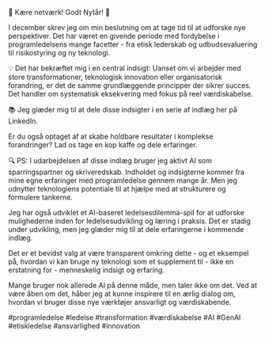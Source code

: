 🤝 Kære netværk! Godt Nytår! 🌱

I december skrev jeg om min beslutning om at tage tid til at udforske nye perspektiver. Det har været en givende periode med fordybelse i programledelsens mange facetter - fra etisk lederskab og udbudsevaluering til risikostyring og ny teknologi.

💡 Det har bekræftet mig i en central indsigt: Uanset om vi arbejder med store transformationer, teknologisk innovation eller organisatorisk forandring, er det de samme grundlæggende principper der sikrer succes. Det handler om systematisk eksekvering med fokus på reel værdiskabelse.

📚 Jeg glæder mig til at dele disse indsigter i en serie af indlæg her på LinkedIn.

Er du også optaget af at skabe holdbare resultater i komplekse forandringer? Lad os tage en kop kaffe og dele erfaringer.

🔍 PS: I udarbejdelsen af disse indlæg bruger jeg aktivt AI som sparringspartner og skriveredskab. Indholdet og indsigterne kommer fra mine egne erfaringer med programledelse gennem mange år. Men jeg udnytter teknologiens potentiale til at hjælpe med at strukturere og formulere tankerne.

Jeg har også udviklet et AI-baseret ledelsesdilemma-spil for at udforske mulighederne inden for ledelsesudvikling og læring i praksis. Det er stadig under udvikling, men jeg glæder mig til at dele erfaringerne i kommende indlæg.

Det er et bevidst valg at være transparent omkring dette - og et eksempel på, hvordan vi kan bruge ny teknologi som et supplement til - ikke en erstatning for - menneskelig indsigt og erfaring.

Mange bruger nok allerede AI på denne måde, men taler ikke om det. Ved at være åben om det, håber jeg at kunne inspirere til en ærlig dialog om, hvordan vi bruger disse nye værktøjer ansvarligt og værdiskabende.

#programledelse #ledelse #transformation #værdiskabelse #AI #GenAI #etiskledelse #ansvarlighed #innovation